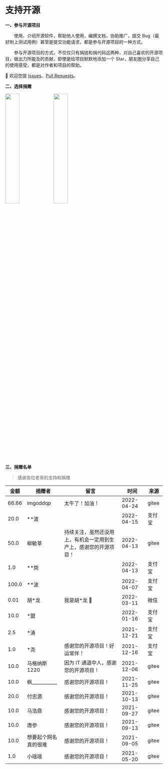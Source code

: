# 支持开源

<p style="font-weight: bold;">一、参与开源项目</p>

&emsp;&emsp;使用、介绍开源软件，帮助他人使用，编撰文档，协助推广，提交 Bug（最好附上测试用例）甚至是提交功能请求，都是参与开源项目的一种方式。

&emsp;&emsp;参与开源项目的方式，不仅仅只有捐钱和捐代码这两种，对自己喜欢的开源项目，做出力所能及的贡献，即使是给项目默默地添加一个 Star，朋友圈分享自己的使用感受，都是对作者和项目的帮助。

💖 欢迎您提 [Issues](https://gitee.com/lyt-top/vue-next-admin/issues)、[Pull Requests](https://gitee.com/lyt-top/vue-next-admin/pulls)。

<p style="font-weight: bold;">二、选择捐赠</p>

<img src="https://img-blog.csdnimg.cn/79fdc41e65b54b58b6e710ac98716a8b.png?x-oss-process=image/watermark,type_d3F5LXplbmhlaQ,shadow_50,text_Q1NETiBAbHl0LXRvcA==,size_15,color_FFFFFF,t_70,g_se,x_16" width="30%" style="border: 1px solid var(--c-brand);">
<img src="https://img-blog.csdnimg.cn/db85818984ff475a85fff120a2e26dc1.png?x-oss-process=image/watermark,type_d3F5LXplbmhlaQ,shadow_50,text_Q1NETiBAbHl0LXRvcA==,size_15,color_FFFFFF,t_70,g_se,x_16" width="30%" style="border: 1px solid var(--c-brand);">

<p style="font-weight: bold;">三、捐赠名单</p>

> 感谢各位老哥的支持和捐赠

| 金额  | 捐赠者                   | 留言                                                             | 时间       | 来源   |
| ----- | ------------------------ | ---------------------------------------------------------------- | ---------- | ------ |
| 66.66 | imgoddqp                 | 太牛了！加油！                                                   | 2022-04-24 | gitee  |
| 20.0  | \*\*波                   |                                                                  | 2022-04-15 | 支付宝 |
| 50.0  | 柳敏莘                   | 持续关注，虽然还没用上，有机会一定用到生产上，感谢您的开源项目！ | 2022-04-13 | gitee  |
| 1.0   | \*\*岗                   |                                                                  | 2022-04-13 | 支付宝 |
| 100.0 | \*\*波                   |                                                                  | 2022-04-07 | 支付宝 |
| 0.01  | 胡\*龙                   | 我是胡\*龙 🐉                                                    | 2022-03-11 | 微信   |
| 10.0  | \*盟                     |                                                                  | 2022-01-16 | 支付宝 |
| 2.5   | \*涛                     |                                                                  | 2021-12-21 | 支付宝 |
| 1.0   | \*尧                     | 感谢您的开源项目！好运常伴！                                     | 2021-12-16 | 支付宝 |
| 10.0  | 马格纳斯 1220            | 因为 IT 通道中人，感谢您的开源项目！                             | 2021-12-06 | gitee  |
| 10.0  | 枫\_\_\_\_\_\_\_\_\_\_\_ | 感谢您的开源项目！                                               | 2021-11-25 | gitee  |
| 20.0  | 付忠源                   | 感谢您的开源项目！                                               | 2021-10-13 | gitee  |
| 10.0  | 马浩鼎                   | 感谢您的开源项目！                                               | 2021-09-27 | gitee  |
| 10.0  | 唐参                     | 感谢您的开源项目！                                               | 2021-09-13 | gitee  |
| 10.0  | 想要起个网名真的很难     | 感谢您的开源项目！                                               | 2021-09-05 | gitee  |
| 1.0   | 小瑶瑶                   | 感谢您的开源项目！                                               | 2021-05-20 | gitee  |
